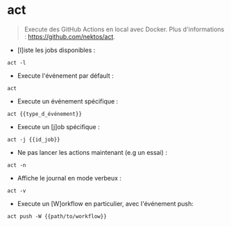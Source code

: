# act

> Execute des GitHub Actions en local avec Docker.
> Plus d'informations : <https://github.com/nektos/act>.

- [l]iste les jobs disponibles :

`act -l`

- Execute l'événement par défault :

`act`

- Execute un événement spécifique :

`act {{type_d_événement}}`

- Execute un [j]ob spécifique :

`act -j {{id_job}}`

- Ne pas lancer les actions maintenant (e.g un essai) :

`act -n`

- Affiche le journal en mode verbeux :

`act -v`

- Execute un [W]orkflow en particulier, avec l'événement push:

`act push -W {{path/to/workflow}}`
